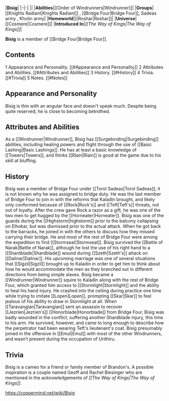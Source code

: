 |**Bisig**|
|-|-|
||
|**Abilities**|[[Order of Windrunners\|Windrunner]]|
|**Groups**|[[Knights Radiant\|Knights Radiant]] , [[Bridge Four\|Bridge Four]], Sadeas army , Kholin army|
|**Homeworld**|[[Roshar\|Roshar]]|
|**Universe**|[[Cosmere\|Cosmere]]|
|**Introduced In**|*[[The Way of Kings\|The Way of Kings]]*|

**Bisig** is a member of [[Bridge Four\|Bridge Four]].

## Contents

1 Appearance and Personality. [[#Appearance and Personality]] 
2 Attributes and Abilities. [[#Attributes and Abilities]] 
3 History. [[#History]] 
4 Trivia. [[#Trivia]] 
5 Notes. [[#Notes]] 


## Appearance and Personality
Bisig is thin with an angular face and doesn't speak much. Despite being quite reserved, he is close to becoming betrothed.

## Attributes and Abilities
As a [[Windrunner\|Windrunner]], Bisig has [[Surgebinding\|Surgebinding]] abilities, including healing powers and flight through the use of [[Basic Lashing\|Basic Lashings]]. He has at least a basic knowledge of [[Towers\|Towers]], and thinks [[Rlain\|Rlain]] is good at the game due to his skill at bluffing.

## History
Bisig was a member of Bridge Four under [[Torol Sadeas\|Torol Sadeas]]; it is not known why he was assigned to bridge duty. He was the last member of Bridge Four to join in with the reforms that Kaladin brought, and likely only conformed because of [[Rock\|Rock's]] and [[Teft\|Teft's]] threats, not out of loyalty. After the crew gave Rock a razor as a gift, he was one of the two men to get hugged by the [[Horneater\|Horneater]].
Bisig was one of the guards during the [[Highstorm\|highstorm]] prior to the balcony collapsing on Elhokar, but was dismissed prior to the actual attack. When he got back to the barracks, he joined in with the others to discuss how they missed carrying their bridge. He and most of the rest of Bridge Four were among the expedition to find [[Stormseat\|Stormseat]]. Bisig survived the [[Battle of Narak\|Battle of Narak]], although he lost the use of his right hand to a [[Shardblade\|Shardblade]] wound during [[Szeth\|Szeth's]] attack on [[Dalinar\|Dalinar]].
His upcoming marriage was one of several situations that [[Sigzil\|Sigzil]] brought up to Kaladin in order to get him to think about how he would accommodate the men as they branched out in different directions from being simple slaves. Bisig became a [[Windrunner\|Windrunner]] squire to Kaladin along with the rest of Bridge Four, which granted him access to [[Stormlight\|Stormlight]] and the ability to heal his hand injury. He crashed into the ceiling during practice one time while trying to imitate [[Lopen\|Lopen]], prompting [[Skar\|Skar]] to feel jealous of his ability to draw in Stormlight at all.
When [[Taravangian\|Taravangian]] sent an assassin to recover [[Jezrien\|Jezrien's]] [[Honorblade\|Honorblade]] from Bridge Four, Bisig was badly wounded in the conflict, suffering another Shardblade injury, this time to his arm. He survived, however, and came to long enough to describe how the perpetrator had been wearing Teft's lieutenant's coat.
Bisig presumably joined in the offensive in [[Emul\|Emul]] with most of the other Windrunners, and wasn’t present during the occupation of Urithiru.

## Trivia
Bisig is a cameo for a friend or family member of Brandon's. A possible inspiration is a couple named Geoff and Rachel Biesinger who are mentioned in the acknowledgements of *[[The Way of Kings\|The Way of Kings]]*.


https://coppermind.net/wiki/Bisig